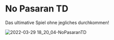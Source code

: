 # No Pasaran TD
Das ultimative Spiel ohne jegliches durchkommen!


![2022-03-29 18_20_04-NoPasaranTD](https://user-images.githubusercontent.com/81425797/160658856-8f3d929a-a6e3-4b47-a5fa-a24ec54dea90.png)
